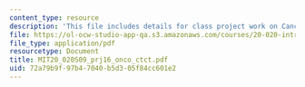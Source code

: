 ```yaml
---
content_type: resource
description: 'This file includes details for class project work on Cancer treatment. '
file: https://ol-ocw-studio-app-qa.s3.amazonaws.com/courses/20-020-introduction-to-biological-engineering-design-spring-2009/72a79b9f97b47040b5d305f84cc601e2_MIT20_020S09_prj16_onco_ctct.pdf
file_type: application/pdf
resourcetype: Document
title: MIT20_020S09_prj16_onco_ctct.pdf
uid: 72a79b9f-97b4-7040-b5d3-05f84cc601e2
---
```

